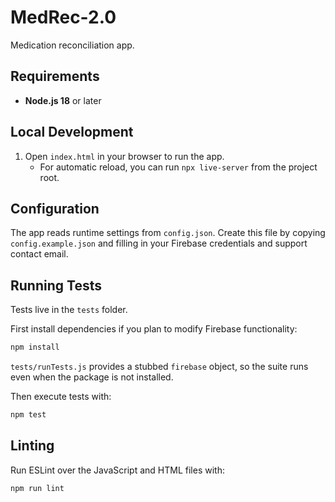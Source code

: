 # MedRec-2.0
Medication reconciliation app.

## Requirements
- **Node.js 18** or later

## Local Development

1. Open `index.html` in your browser to run the app.
   - For automatic reload, you can run `npx live-server` from the project root.

## Configuration

The app reads runtime settings from `config.json`. Create this file by copying
`config.example.json` and filling in your Firebase credentials and support
contact email.

## Running Tests

Tests live in the `tests` folder.

First install dependencies if you plan to modify Firebase functionality:

```bash
npm install
```

`tests/runTests.js` provides a stubbed `firebase` object, so the suite runs even
when the package is not installed.

Then execute tests with:

```bash
npm test
```

## Linting

Run ESLint over the JavaScript and HTML files with:

```bash
npm run lint
```

